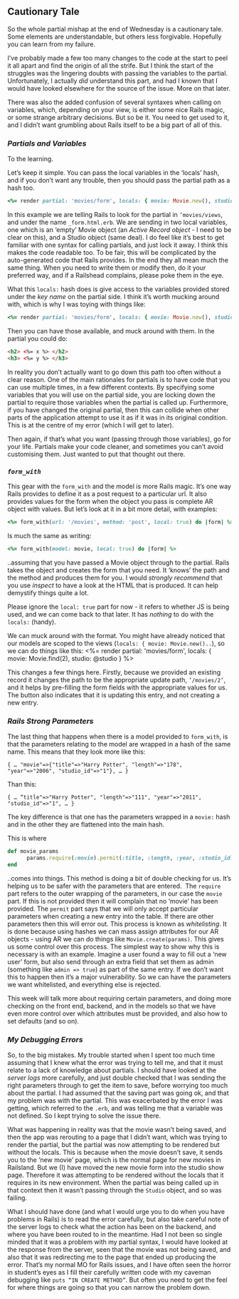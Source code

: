 ## Cautionary Tale

So the whole partial mishap at the end of Wednesday is a cautionary tale. Some elements are understandable, but others less forgivable. Hopefully you can learn from my failure. 

I’ve probably made a few too many changes to the code at the start to peel it all apart and find the origin of all the strife. But I think the start of the struggles was the lingering doubts with passing the variables to the partial. Unfortunately, I actually _did_ understand this part, and had I known that I would have looked elsewhere for the source of the issue. More on that later.

There was also the added confusion of several syntaxes when calling on variables, which, depending on your view, is either some nice Rails magic, or some strange arbitrary decisions. But so be it. You need to get used to it, and I didn’t want grumbling about Rails itself to be a big part of all of this. 

### *Partials and Variables*

To the learning. 

Let’s keep it simple. You can pass the local variables in the ‘locals’ hash, and if you don’t want any trouble, then you should pass the partial path as a hash too. 
```ruby
<%= render partial: 'movies/form', locals: { movie: Movie.new(), studio: @studio } %>
```
In this example we are telling Rails to look for the partial in `’movies/views`, and under the name `_form.html.erb`. We are sending in two local variables, one which is an ‘empty’ Movie object (an *Active Record object* - I need to be clear on this), and a Studio object (same deal). 
I do feel like it’s best to get familiar with one syntax for calling partials, and just lock it away. I think this makes the code readable too. To be fair, this will be complicated by the auto-generated code that Rails provides. In the end they all mean much the same thing. When you need to write them or modify then, do it your preferred way, and if a Railshead complains, please poke them in the eye.

What this `locals:` hash does is give access to the variables provided stored under the *key name* on the partial side. I think it’s worth mucking around with, which is why I was toying with things like:
```ruby
<%= render partial: 'movies/form', locals: { movie: Movie.new(), studio: @studio, x: 150, y: “a string, why not”, z: false } %>
```
Then you can have those available, and muck around with them. 
In the partial you could do:
```html
<h2> <%= x %> </h2>
<h3> <%= y %> </h3>
```
In reality you don’t actually want to go down this path too often without a clear reason. One of the main rationales for partials is to have code that you can use multiple times, in a few different contexts. By specifying some variables that you will use on the partial side, you are locking down the partial to require those variables when the partial is called up. Furthermore, if you have changed the original partial, then this can collide when other parts of the application attempt to use it as if it was in its original condition. This is at the centre of my error (which I will get to later).

Then again, if that’s what you want (passing through those variables), go for your life. Partials make your code cleaner, and sometimes you can’t avoid customising them. Just wanted to put that thought out there.

### *`form_with`*

This gear with the `form_with` and the model is more Rails magic. It’s one way Rails provides to define it as a post request to a particular url. It also provides values for the form when the object you pass is complete AR object with values. But let’s look at it in a bit more detail, with examples:
```ruby
<%= form_with(url: '/movies', method: 'post', local: true) do |form| %>
```
Is much the same as writing:
```ruby
<%= form_with(model: movie, local: true) do |form| %>
```
..assuming that you have passed a Movie object through to the partial. Rails takes the object and creates the form that you need. It ‘knows’ the path and the method and produces them for you. I would *strongly recommend* that you use *inspect* to have a look at the HTML that is produced. It can help demystify things quite a lot. 

Please ignore the `local: true` part for now - it refers to whether JS is being used, and we can come back to that later. It has *nothing* to do with the `locals:` (handy).

We can muck around with the format. You might have already noticed that our models are scoped to the views (`locals: { movie: Movie.new()..`), so we can do things like this:
<%= render partial: 'movies/form', locals: { movie: Movie.find(2), studio: @studio } %>

This changes a few things here. Firstly, because we provided an existing record it changes the path to be the appropriate update path, `’/movies/2’`, and it helps by pre-filling the form fields with the appropriate values for us. The button also indicates that it is updating this entry, and not creating a new entry. 

### *Rails Strong Parameters*

The last thing that happens when there is a model provided to `form_with`, is that the parameters relating to the model are wrapped in a hash of the same name. 
This means that they look more like this:

`{ … "movie"=>{"title"=>"Harry Potter", "length"=>"178", "year"=>"2006", "studio_id"=>"1"}, … }`

Than this:

`{ … “title"=>"Harry Potter", "length"=>"111", "year"=>"2011", "studio_id"=>"1", … } `

The key difference is that one has the parameters wrapped in a `movie:` hash and in the other they are flattened into the main hash.

This is where 
```ruby
def movie_params
      params.require(:movie).permit(:title, :length, :year, :studio_id)
end
```
..comes into things. This method is doing a bit of double checking for us. It’s helping us to be safer with the parameters that are entered.  The `require` part refers to the outer wrapping of the parameters, in our case the `movie` part. If this is not provided then it will complain that no ‘movie’ has been provided.
The `permit` part says that we will only accept particular parameters when creating a new entry into the table. If there are other parameters then this will error out. This process is known as *whitelisting*. 
It is done because using hashes we can mass assign attributes for our AR objects - using AR we can do things like `Movie.create(params)`. This gives us some control over this process. 
The simplest way to show why this is necessary is with an example. Imagine a user found a way to fill out a ‘new user’ form, but also send through an extra field that set them as admin (something like `admin => true`) as part of the same entry. If we don’t want this to happen then it’s a major vulnerability. So we can have the parameters we want whitelisted, and everything else is rejected. 

This week will talk more about requiring certain parameters, and doing more checking on the front end, backend, and in the models so that we have even more control over which attributes must be provided, and also how to set defaults (and so on). 

### *My Debugging Errors*

So, to the big mistakes. My trouble started when I spent too much time assuming that I knew what the error was trying to tell me, and that it must relate to a lack of knowledge about partials. I should have looked at the *server logs* more carefully, and just double checked that I was sending the right parameters through to get the item to save, before worrying too much about the partial. I had assumed that the saving part was going ok, and that my problem was with the partial. This was exacerbated by the error I was getting, which referred to the `.erb`, and was telling me that a variable was not defined. So I kept trying to solve the issue there. 

What was happening in reality was that the movie wasn’t being saved, and then the app was rerouting to a page that I didn’t want, which was trying to render the partial, but the partial was now attempting to be rendered but without the locals. This is because when the movie doesn’t save, it sends you to the ‘new movie’ page, which is the normal page for new movies in Railsland. But we (I) have moved the new movie form into the studio show page. Therefore it was attempting to be rendered without the locals that it requires in its new environment. When the partial was being called up in that context then it wasn’t passing through the `Studio` object, and so was failing. 

What I should have done (and what I would urge you to do when you have problems in Rails) is to read the error carefully, but also take careful note of the server logs to check what the action has been on the backend, and where you have been routed to in the meantime. Had I not been so single minded that it was a problem with my partial syntax, I would have looked at the response from the server, seen that the movie was not being saved, and also that it was redirecting me to the page that ended up producing the error. That’s my normal MO for Rails issues, and I have often seen the horror in student’s eyes as I fill their carefully written code with my caveman debugging like `puts “IN CREATE METHOD”`. But often you need to get the feel for where things are going so that you can narrow the problem down.